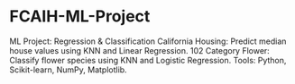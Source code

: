 # FCAIH-ML-Project
ML Project: Regression &amp; Classification  California Housing: Predict median house values using KNN and Linear Regression. 102 Category Flower: Classify flower species using KNN and Logistic Regression. Tools: Python, Scikit-learn, NumPy, Matplotlib.
